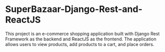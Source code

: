 # SuperBazaar-Django-Rest-and-ReactJS
This project is an e-commerce shopping application built with Django Rest Framework as the backend and ReactJS as the frontend. The application allows users to view products, add products to a cart, and place orders.
